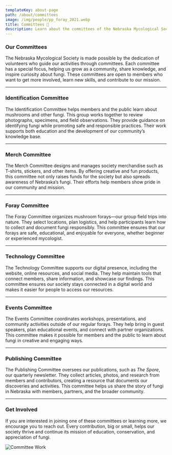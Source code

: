```yaml
---
templateKey: about-page
path: /about/committees
image: /img/people/pp_foray_2021.webp
title: Committees 🍄
description: Learn about the committees of the Nebraska Mycological Society and how they help our community thrive.
---
```


### Our Committees

The Nebraska Mycological Society is made possible by the dedication of volunteers who guide our activities through committees. Each committee has a special focus, helping us grow as a community, share knowledge, and inspire curiosity about fungi. These committees are open to members who want to get more involved, learn new skills, and contribute to our mission.

---

### Identification Committee
The Identification Committee helps members and the public learn about mushrooms and other fungi. This group works together to review photographs, specimens, and field observations. They provide guidance on identifying fungi while promoting safe and responsible practices. Their work supports both education and the development of our community’s knowledge base.

---

### Merch Committee
The Merch Committee designs and manages society merchandise such as T-shirts, stickers, and other items. By offering creative and fun products, this committee not only raises funds for the society but also spreads awareness of Nebraska’s fungi. Their efforts help members show pride in our community and mission.

---

### Foray Committee
The Foray Committee organizes mushroom forays—our group field trips into nature. They select locations, plan logistics, and help participants learn how to collect and document fungi responsibly. This committee ensures that our forays are safe, educational, and enjoyable for everyone, whether beginner or experienced mycologist.

---

### Technology Committee
The Technology Committee supports our digital presence, including the website, online resources, and social media. They help maintain tools that connect members, share information, and showcase our findings. This committee ensures our society stays connected in a digital world and makes it easier for people to access our resources.

---

### Events Committee
The Events Committee coordinates workshops, presentations, and community activities outside of our regular forays. They help bring in guest speakers, plan educational events, and connect with partner organizations. This committee makes it possible for members and the public to learn about fungi in creative and engaging ways.

---

### Publishing Committee
The Publishing Committee oversees our publications, such as *The Spore*, our quarterly newsletter. They collect articles, photos, and research from members and contributors, creating a resource that documents our discoveries and activities. This committee helps us share the story of fungi in Nebraska with members, partners, and the broader community.

---

### Get Involved
If you are interested in joining one of these committees or learning more, we encourage you to reach out. Every contribution, big or small, helps our society thrive and continue its mission of education, conservation, and appreciation of fungi.

![Committee Work](/img/people/under_a_mushroom.webp "Committee Work")